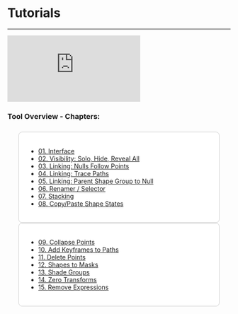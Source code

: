 # Tutorials
--- 
<div class="video-responsive">
<iframe id="youtubePlayer"
  src="https://www.youtube.com/embed/6V1BtRUz6Os?enablejsapi=1&origin=https://cleanupmaster.gareso.com"
  frameborder="0"
  allow="accelerometer; autoplay; clipboard-write; encrypted-media; gyroscope; picture-in-picture; web-share"
  referrerpolicy="strict-origin-when-cross-origin"
  allowfullscreen>
</iframe>
</div>

### Tool Overview - Chapters:

<div class="media_table" style="margin-top: 25px; padding: 0 25px 0 25px;">
<div class="media_table_cell" style="background-color: white; border-radius: 8px; padding: 20px; border: 1px solid #cccccc; margin: 0px;">
    <ul>
      <li><a href="javascript:void(0)" onclick="seekToChapter(3);">01.  <span style="color: #1e1e1e;">Interface</span></a></li>
      <li><a href="javascript:void(0)" onclick="seekToChapter(74);">02. <span style="color: #1e1e1e;">Visibility: Solo, Hide, Reveal All</span></a></li>
      <li><a href="javascript:void(0)" onclick="seekToChapter(191);">03. <span style="color: #1e1e1e;">Linking: Nulls Follow Points</span></a></li>
      <li><a href="javascript:void(0)" onclick="seekToChapter(302);">04. <span style="color: #1e1e1e;">Linking: Trace Paths</span></a></li>
      <li><a href="javascript:void(0)" onclick="seekToChapter(383);">05. <span style="color: #1e1e1e;">Linking: Parent Shape Group to Null</span></a></li>
      <li><a href="javascript:void(0)" onclick="seekToChapter(473);">06. <span style="color: #1e1e1e;">Renamer / Selector </span></a></li>
      <li><a href="javascript:void(0)" onclick="seekToChapter(666);">07. <span style="color: #1e1e1e;">Stacking</span></a></li>
      <li><a href="javascript:void(0)" onclick="seekToChapter(893);">08. <span style="color: #1e1e1e;">Copy/Paste Shape States</span></a></li>
    </ul>
  </div>
  <div class="media_table_cell" style="background-color: white; border-radius: 8px; padding: 20px; border: 1px solid #cccccc; margin: 0px;">
    <ul>
      <li><a href="javascript:void(0)" onclick="seekToChapter(962);">09. <span style="color: #1e1e1e;">Collapse Points </span></a></li>
      <li><a href="javascript:void(0)" onclick="seekToChapter(1018);">10. <span style="color: #1e1e1e;">Add Keyframes to Paths</span></a></li>
      <li><a href="javascript:void(0)" onclick="seekToChapter(1056);">11. <span style="color: #1e1e1e;">Delete Points</span></a></li>
      <li><a href="javascript:void(0)" onclick="seekToChapter(1133);">12. <span style="color: #1e1e1e;">Shapes to Masks</span></a></li>
      <li><a href="javascript:void(0)" onclick="seekToChapter(1243);">13. <span style="color: #1e1e1e;">Shade Groups</span></a></li>
      <li><a href="javascript:void(0)" onclick="seekToChapter(1329);">14. <span style="color: #1e1e1e;">Zero Transforms</span></a></li>
      <li><a href="javascript:void(0)" onclick="seekToChapter(1384);">15. <span style="color: #1e1e1e;">Remove Expressions</span></a></li>
    </ul>
  </div>
</div>